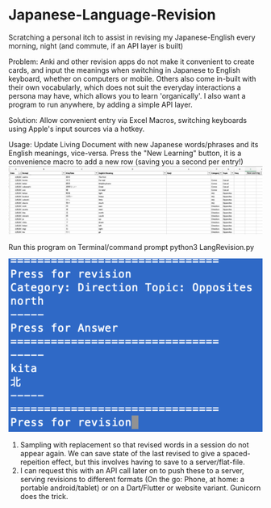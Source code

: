 # Japanese-Language-Revision
Scratching a personal itch to assist in revising my Japanese-English every morning, night (and commute, if an API layer is built)

Problem: Anki and other revision apps do not make it convenient to create cards, and input the meanings when switching in Japanese to English keyboard, whether on computers or mobile. Others also come in-built with their own vocabularly, which does not suit the everyday interactions a persona may have, which allows you to learn 'organically'. I also want a program to run anywhere, by adding a simple API layer.

Solution: Allow convenient entry via Excel Macros, switching keyboards using Apple's input sources via a hotkey.


Usage:
Update Living Document with new Japanese words/phrases and its English meanings, vice-versa.
	Press the "New Learning" button, it is a convenience macro to add a new row (saving you a second per entry!)
<img
src="https://github.com/ThomThio/Japanese-Language-Revision/blob/master/Living%20Document%20Example.png"
raw=true
alt="Example"
/>

Run this program on Terminal/command prompt
	python3 LangRevision.py

<img
src="https://github.com/ThomThio/Japanese-Language-Revision/blob/master/Program%20Run%20Example.png"
raw=true
alt="Example"
/>

1. Sampling with replacement so that revised words in a session do not appear again. We can save state of the last revised to give a spaced-repeition effect, but this involves having to save to a server/flat-file.
2. I can request this with an API call later on to push these to a server, serving revisions to different formats (On the go: Phone, at home: a portable android/tablet) or on a Dart/Flutter or website variant. Gunicorn does the trick.
